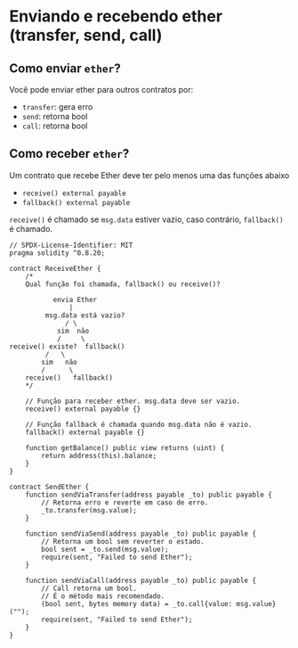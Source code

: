 # Enviando e recebendo ether (transfer, send, call)

## Como enviar `ether`?

Você pode enviar ether para outros contratos por:

- `transfer`: gera erro
- `send`: retorna bool
- `call`: retorna bool

## Como receber `ether`?

Um contrato que recebe Ether deve ter pelo menos uma das funções abaixo

- `receive() external payable`
- `fallback() external payable`

`receive()` é chamado se `msg.data` estiver vazio, caso contrário, `fallback()` é chamado.

```solidity
// SPDX-License-Identifier: MIT
pragma solidity ^0.8.20;

contract ReceiveEther {
    /*
    Qual função foi chamada, fallback() ou receive()?

           envia Ether
               |
         msg.data está vazio?
              / \
            sim  não
            /     \
receive() existe?  fallback()
         /   \
        sim   não
        /      \
    receive()   fallback()
    */

    // Função para receber ether. msg.data deve ser vazio.
    receive() external payable {}

    // Função fallback é chamada quando msg.data não é vazio.
    fallback() external payable {}

    function getBalance() public view returns (uint) {
        return address(this).balance;
    }
}

contract SendEther {
    function sendViaTransfer(address payable _to) public payable {
        // Retorna erro e reverte em caso de erro.
        _to.transfer(msg.value);
    }

    function sendViaSend(address payable _to) public payable {
        // Retorna um bool sem reverter o estado.
        bool sent = _to.send(msg.value);
        require(sent, "Failed to send Ether");
    }

    function sendViaCall(address payable _to) public payable {
        // Call retorna um bool.
        // É o método mais recomendado.
        (bool sent, bytes memory data) = _to.call{value: msg.value}("");
        require(sent, "Failed to send Ether");
    }
}
```